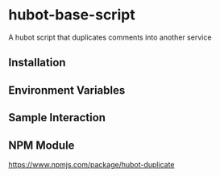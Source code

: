 # hubot-base-script

A hubot script that duplicates comments into another service

## Installation

## Environment Variables

## Sample Interaction

## NPM Module

https://www.npmjs.com/package/hubot-duplicate
